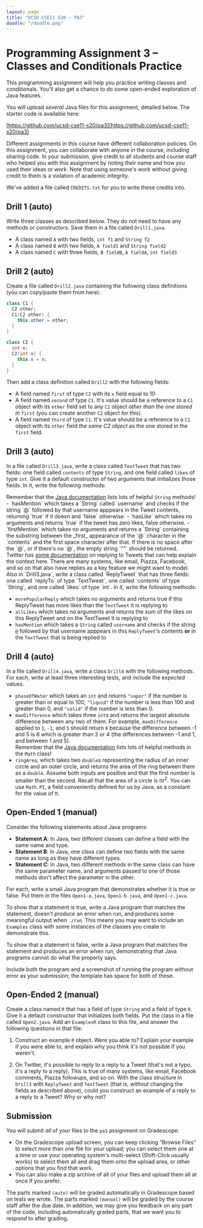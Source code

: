 ```yaml
---
layout: page
title: "UCSD CSE11 S20 – PA3"
doodle: "/doodle.png"
---
```


# Programming Assignment 3 – Classes and Conditionals Practice

This programming assignment will help you practice writing classes and
conditionals. You'll also get a chance to do some open-ended exploration of
Java features.

You will upload _several_ Java files for this assignment, detailed below. The
starter code is available here:

[https://github.com/ucsd-cse11-s20/pa3](https://github.com/ucsd-cse11-s20/pa3)

Different assignments in this course have different collaboration policies. On
this assignment, you can collaborate with anyone in the course, including
sharing code. In your submission, give credit to all students and course staff
who helped you with this assignment by noting their name and how you used their
ideas or work. Note that using someone's work without giving credit to them is
a violation of academic integrity.

We've added a file called `CREDITS.txt` for you to write these credits into.

## Drill 1 (auto)

Write three classes as described below. They do not need to have any methods or
constructors. Save them in a file called `Drill1.java`.

- A class named `A` with two fields, `int f1` and `String f2`
- A class named `B` with two fields, `A field1` and `String field2`
- A class named `C` with three fields, `B fieldB`, `A fieldA`, `int field3`

## Drill 2 (auto)

Create a file called `Drill2.java` containing the following class definitions
(you can copy/paste them from here):

```java
class C1 {
  C2 other;
  C1(C2 other) {
    this.other = other;
  }
}

class C2 {
  int x;
  C2(int x) {
    this.x = x;
  }
}
```

Then add a class definition called `Drill2` with the following fields:

- A field named `first` of type `C2` with its `x` field equal to 10
- A field named `second` of type `C1`. It's value should be a reference to a
  `C1` object with its `other` field set to any `C2` object _other than the
  one stored in_ `first` (you can create another `C2` object for this).
- A field named `third` of type `C1`. It's value should be a reference to a
  `C1` object with its `other` field _the same C2 object_ as the one stored in
  the `first` field.

## Drill 3 (auto)

In a file called `Drill3.java`, write a class called `TextTweet` that has two
fields: one field called `contents` of type `String`, and one field called
`likes` of type `int`. Give it a default constructor of two arguments that
initializes those fields. In it, write the following methods:

<div class='sidenote'>Remember that the <a href="https://docs.oracle.com/en/java/javase/11/docs/api/java.base/java/lang/String.html#method.summary">Java documentation</a> lists lots of helpful <code>String</code> methods!</div>
- `hasMention` which takes a `String` called `username` and checks if the
  string `@` followed by that username apppears in the Tweet contents,
  returning `true` if it doesn and `false` otherwise.
- `hasLike` which takes no arguments and returns `true` if the tweet has zero
  likes, false otherwise.
- `firstMention` which takes no arguments and returns a `String` containing the
  substring between the _first_ appearance of the `@` character in the
  `contents` and the first space character after that. If there is no space
  after the `@`, or if there's no `@`, the empty string `""` should be
  returned.

<div class='sidenote'>
Twitter has <a
href="https://help.twitter.com/en/using-twitter/mentions-and-replies">some
documentation</a> on replying to Tweets that can help explain the context here.
There are many systems, like email, Piazza, Facebook, and so on that also have
replies as a key feature we might want to model.
</div>
Also in `Drill3.java`, write a class called `ReplyTweet` that has three fields:
one called `replyTo` of type `TextTweet`, one called `contents` of type
`String`, and one called `likes` of type `int`. In it, write the following
methods:

- `morePopularReply` which takes no arguments and returns true if this
  ReplyTweet has more likes than the `TextTweet` it is replying to
- `allLikes` which takes no arguments and returns the sum of the likes on this
  ReplyTweet and on the TextTweet it is replying to
- `hasMention` which takes a `String` called `username` and checks if the
  string `@` followed by that username apppears in this `ReplyTweet`'s contents
  **or** in the `TextTweet` that is being replied to

## Drill 4 (auto)

In a file called `Drill4.java`, write a class `Drill4` with the following
methods. For each, write at least three interesting tests, and include the
expected values.

- `phaseOfWater` which takes an `int` and returns `"vapor"` if the number is
  greater than or equal to 100, `"liquid"` if the number is less than 100 and
  greater than 0, and `"solid"` if the number is less than 0.
- `maxDifference` which takes three `int`s and returns the largest absolute
  difference between any two of them. For example, `maxDifference` applied to
  `1`, `-1`, and `5` should return `6` because the difference between -1 and
  5 is 6 which is greater than 2 or 4 (the differences between -1 and 1, and
  between 1 and 5).
  <div class='sidenote'>Remember that the <a
  href="https://docs.oracle.com/en/java/javase/11/docs/api/java.base/java/lang/Math.html#method.summary">Java
  documentation</a> lists lots of helpful methods in the <code>Math</code> class!</div>
- `ringArea`, which takes two `double`s representing the radius of an inner
  circle and an outer circle, and returns the area of the ring between them as
  a `double`.
  Assume both inputs are positive and that the first number is smaller than the
  second. Recall that the area of a circle is πr<sup>2</sup>. You can use
  `Math.PI`, a field conveniently defined for us by Java, as a constant for the
  value of π.

## Open-Ended 1 (manual)

Consider the following statements about Java programs:

- **Statement A**: In Java, two different classes can define a field with the same name and
type.
- **Statement B**: In Java, one class can define two fields with the same name as long as they
have different types.
- **Statement C**: In Java, two different methods in the same class can have the same parameter
name, and arguments passed to one of those methods don't affect the parameter in the other.

For each, write a small Java program that demonstrates whether it is true or
false. Put them in the files `Open1-a.java`, `Open1-b.java`, and
`Open1-c.java`.

To show that a statement is true, write a Java program that matches the
statement, doesn't produce an error when run, and produces some meaningful
output when `./run`. This means you may want to include an `Examples` class
with some instances of the classes you create to demonstrate this.

To show that a statement is false, write a Java program that matches the
statement and produces an error when run, demonstrating that Java programs
cannot do what the property says.

Include both the program and a screenshot of running the program without error
as your submission; the template has space for both of these.

## Open-Ended 2 (manual)

Create a class named `R` that has a field of type `String` and a field of type
`R`. Give it a default constructor that initializes both fields. Put the class
in a file called `Open2.java`. Add an `ExamplesR` class to this file, and
answer the following questions in that file:

1. Construct an example `R` object. Were you able to? Explain your example if
you were able to, and explain why you think it's not possible if you weren't.

2. On Twitter, it's possible to reply to a reply to a Tweet (that's not a typo,
it's a reply to a reply). This is true of many systems, like email, Facebook
comments, Piazza followups, and so on. With the class structure in `Drill3`
with `ReplyTweet` and `TextTweet` (that is, _without_ changing the fields as
described above), could you construct an example of a reply to a reply to a
Tweet? Why or why not?


## Submission

You will submit _all_ of your files to the `pa3` assignment on Gradescope:

- On the Gradescope upload screen, you can keep clicking “Browse Files” to
  select more than one file for your upload; you can select them one at a time
  or use your operating system's multi-select (Shift-Click usually works) to
  select them all and drag them onto the upload area, or other options that you
  find that work.
- You can also make a zip archive of all of your files and upload them all at
  once if you prefer.

The parts marked `(auto)` will be graded automatically in Gradescope based on
tests we wrote. The parts marked `(manual)` will be graded by the course staff
after the due date. In addition, we may give you feedback on any part of the
code, including automatically graded parts, that we want you to respond to
after grading.

